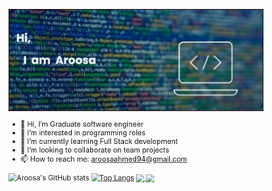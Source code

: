 [![MasterHead](/image/banner.png)](https://github.com/Aroosa-A)
- 👋 Hi, I’m Graduate software engineer
- 👀 I’m interested in programming roles
- 🌱 I’m currently learning Full Stack development
- 💞️ I’m looking to collaborate on team projects
- 📫 How to reach me: aroosaahmed94@gmail.com

<!---
Aroosa-A/Aroosa-A is a ✨ special ✨ repository because its `README.md` (this file) appears on your GitHub profile.
You can click the Preview link to take a look at your changes.
--->
![Aroosa's GitHub stats](https://github-readme-stats.vercel.app/api?username=Aroosa-A&show_icons=true&theme=radical&hide=stars)
[![Top Langs](https://github-readme-stats.vercel.app/api/top-langs/?username=Aroosa-A&layout=compact&theme=radical)](https://github.com/Aroosa-A/github-readme-stats)
<a href="https://github.com/Aroosa-A/github-readme-stats">
  <img align="center" src="https://github-readme-stats.vercel.app/api?username=Aroosa-A&show_icons=true&theme=radical&hide=stars)/?username=Aroosa-A&repo=github-readme-stats" />
</a>
<a href="https://github.com/Aroosa-A/convoychat">
  <img align="center" src="https://github-readme-stats.vercel.app/api/top-langs/?username=Aroosa-A&layout=compact&theme=radical)](https://github.com/Aroosa-A/github-readme-stats)/?username=Aroosa-A&repo=convoychat" />
</a>
